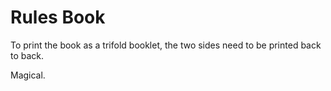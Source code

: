 # Rules Book

To print the book as a trifold booklet, the two sides need to be printed back to back.

Magical.
